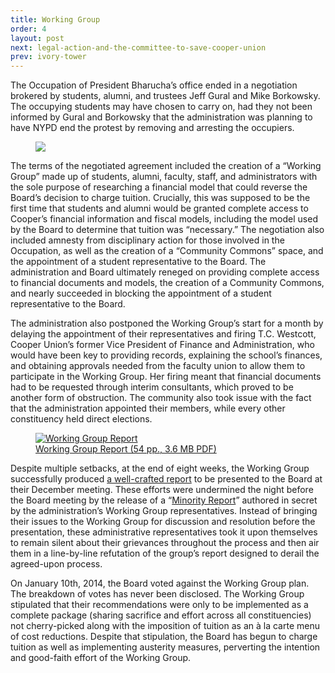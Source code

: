 ```yaml
---
title: Working Group
order: 4
layout: post
next: legal-action-and-the-committee-to-save-cooper-union
prev: ivory-tower
---
```




The Occupation of President Bharucha’s office ended in a negotiation brokered by students, alumni, and trustees Jeff Gural and Mike Borkowsky. The occupying students may have chosen to carry on, had they not been informed by Gural and Borkowsky that the administration was planning to have NYPD end the protest by removing and arresting the occupiers.

<figure class="pull-right">
	<img src="{{site.baseurl}}/img/lowdown/no-troubled.jpg">
</figure>

The terms of the negotiated agreement included the creation of a “Working Group” made up of students, alumni, faculty, staff, and administrators with the sole purpose of researching a financial model that could reverse the Board’s decision to charge tuition. Crucially, this was supposed to be the first time that students and alumni would be granted complete access to Cooper’s  financial information and fiscal models, including the model used by the Board to determine that tuition was “necessary.” The negotiation also included amnesty from disciplinary action for those involved in the Occupation, as well as the creation of a “Community Commons” space, and the appointment of a student representative to the Board. The administration and Board ultimately reneged on providing complete access to financial documents and models, the creation of a Community Commons, and nearly succeeded in blocking the appointment of a student representative to the Board.

The administration also postponed the Working Group’s start for a month by delaying the appointment of their representatives and firing T.C. Westcott, Cooper Union’s former Vice President of Finance and Administration, who would have been key to providing records, explaining the school’s finances, and obtaining approvals needed from the faculty union to allow them to participate in the Working Group. Her firing meant that financial documents had to be requested through interim consultants, which proved to be another form of obstruction. The community also took issue with the fact that the administration appointed their members, while every other constituency held direct elections.


<figure class="pull-left">
	<a href="http://cooper.edu/sites/default/files/uploads/assets/site/files/2013/WrkingGrpRpt_1212.pdf">
		<img src="{{site.baseurl}}/img/lowdown/working-group-report.jpg" alt="Working Group Report">
		<figcaption>Working Group Report (54 pp., 3.6 MB PDF)</figcaption>
	</a>
</figure>

Despite multiple setbacks, at the end of eight weeks, the Working Group successfully produced [a well-crafted report](http://cooper.edu/sites/default/files/uploads/assets/site/files/2013/WrkingGrpRpt_1212.pdf) to be presented to the Board at their December meeting. These efforts were undermined the night before the Board meeting by the release of a “[Minority Report](https://www.documentcloud.org/documents/961697-cooper-union-working-group-minority-report-final.html)” authored in secret by the administration’s Working Group representatives. Instead of bringing their issues to the Working Group for discussion and resolution before the presentation, these administrative representatives took it upon themselves to remain silent about their grievances throughout the process and then air them in a line-by-line refutation of the group’s report designed to derail the agreed-upon process.

On January 10th, 2014, the Board voted against the Working Group plan. The breakdown of votes has never been disclosed. The Working Group stipulated that their recommendations were only to be implemented as a complete package (sharing sacrifice and effort across all constituencies) not cherry-picked along with the imposition of tuition as an à la carte menu of cost reductions. Despite that stipulation, the Board has begun to charge tuition as well as implementing austerity measures, perverting the intention and good-faith effort of the Working Group.